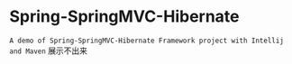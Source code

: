 # Spring-SpringMVC-Hibernate
`A demo of Spring-SpringMVC-Hibernate Framework project with Intellij and Maven`
展示不出来